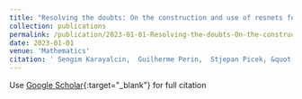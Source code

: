 ```yaml
---
title: "Resolving the doubts: On the construction and use of resnets for side-channel analysis"
collection: publications
permalink: /publication/2023-01-01-Resolving-the-doubts-On-the-construction-and-use-of-resnets-for-side-channel-analysis
date: 2023-01-01
venue: 'Mathematics'
citation: ' Sengim Karayalcin,  Guilherme Perin,  Stjepan Picek, &quot;Resolving the doubts: On the construction and use of resnets for side-channel analysis.&quot; Mathematics, 2023.'
---
```

Use [Google Scholar](https://scholar.google.com/scholar?q=Resolving+the+doubts:+On+the+construction+and+use+of+resnets+for+side+channel+analysis){:target="_blank"} for full citation